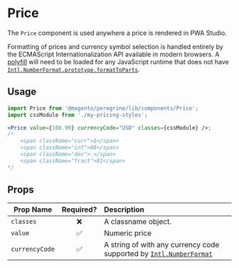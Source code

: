 # Price

The `Price` component is used anywhere a price is rendered in PWA Studio.

Formatting of prices and currency symbol selection is handled entirely by the ECMAScript Internationalization API available in modern browsers. A [polyfill](https://www.npmjs.com/package/intl) will need to be loaded for any JavaScript runtime that does not have [`Intl.NumberFormat.prototype.formatToParts`](https://developer.mozilla.org/en-US/docs/Web/JavaScript/Reference/Global_Objects/DateTimeFormat/formatToParts).

## Usage

```jsx
import Price from '@magento/peregrine/lib/components/Price';
import cssModule from './my-pricing-styles';

<Price value={100.99} currencyCode="USD" classes={cssModule} />;
/*
    <span className="curr">$</span>
    <span className="int">88</span>
    <span className="dec">.</span>
    <span className="fract">81</span>
*/
```

## Props

| Prop Name      | Required? | Description                                                                                                                                                          |
| -------------- | :-------: | :------------------------------------------------------------------------------------------------------------------------------------------------------------------- |
| `classes`      |    ❌     | A classname object.                                                                                                                                                  |
| `value`        |    ✅     | Numeric price                                                                                                                                                        |
| `currencyCode` |    ✅     | A string of with any currency code supported by [`Intl.NumberFormat`](https://developer.mozilla.org/en-US/docs/Web/JavaScript/Reference/Global_Objects/NumberFormat) |
